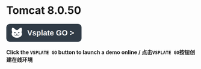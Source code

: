 # Tomcat 8.0.50

<a href="https://www.vsplate.com/?docker-compose=https://github.com/vsplate/dcenvs/tomcat/8.0.50"><img alt="VSPLATE GO" src="https://raw.githubusercontent.com/vsplate/images/master/vsgo_btn.png" width="200px"></a>

**Click the `VSPLATE GO` button to launch a demo online / 点击`VSPLATE GO`按钮创建在线环境**